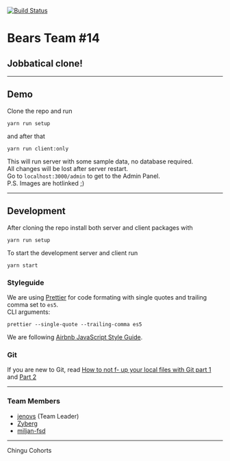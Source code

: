[![Build Status](https://travis-ci.org/jenovs/bears-team-14.svg?branch=development)](https://travis-ci.org/jenovs/bears-team-14)

# Bears Team #14

## Jobbatical clone!

---

## Demo

Clone the repo and run
```
yarn run setup
```
and after that
```
yarn run client:only
```
This will run server with some sample data, no database required.  
All changes will be lost after server restart.  
Go to `localhost:3000/admin` to get to the Admin Panel.  
P.S. Images are hotlinked ;)

---
## Development

After cloning the repo install both server and client packages with
```
yarn run setup
```


To start the development server and client run
```
yarn start
```
### Styleguide

We are using [Prettier](https://github.com/prettier/prettier) for code formating with single quotes and trailing comma set to `es5`.  
CLI arguments:
```
prettier --single-quote --trailing-comma es5
```

We are following [Airbnb JavaScript Style Guide](https://github.com/airbnb/javascript).

### Git

If you are new to Git, read [How to not f- up your local files with Git part 1](https://medium.com/@francesco.agnoletto/how-to-not-f-up-your-local-files-with-git-part-1-e0756c88fd3c) and [Part 2](https://medium.com/@francesco.agnoletto/how-to-not-f-up-your-local-files-with-git-part-2-fc4e243be02a)

---

### Team Members

* [jenovs](https://github.com/jenovs) (Team Leader)
* [Zyberg](https://github.com/Zyberg)
* [miljan-fsd](https://github.com/miljan-fsd)

---

Chingu Cohorts
